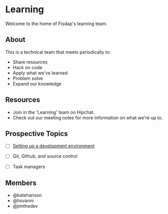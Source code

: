 # Learning

Welcome to the home of Fisdap's learning team. 

## About

This is a technical team that meets periodically to:

- Share resources
- Hack on code
- Apply what we've learned
- Problem solve
- Expand our knowledge

## Resources

- Join in the 'Learning' team on Hipchat.
- Check out our meeting notes for more information on what we're up to.


## Prospective Topics
- [ ] [Setting up a development environment](https://github.com/fisdap/learning/tree/master/dev-environment-setup)
- [ ] Git, Github, and source control
- [ ] Task managers


## Members

- @katehanson
- @hsvanni
- @jimthedev

